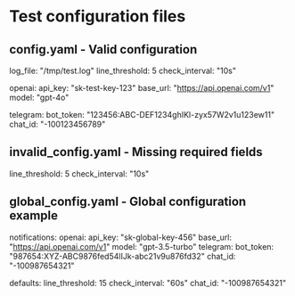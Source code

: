 # Test configuration files

## config.yaml - Valid configuration
log_file: "/tmp/test.log"
line_threshold: 5
check_interval: "10s"

openai:
  api_key: "sk-test-key-123"
  base_url: "https://api.openai.com/v1" 
  model: "gpt-4o"

telegram:
  bot_token: "123456:ABC-DEF1234ghIKl-zyx57W2v1u123ew11"
  chat_id: "-100123456789"

## invalid_config.yaml - Missing required fields
line_threshold: 5
check_interval: "10s"

## global_config.yaml - Global configuration example
notifications:
  openai:
    api_key: "sk-global-key-456"
    base_url: "https://api.openai.com/v1"
    model: "gpt-3.5-turbo"
  telegram:
    bot_token: "987654:XYZ-ABC9876fed54lIJk-abc21v9u876fd32"
    chat_id: "-100987654321"

defaults:
  line_threshold: 15
  check_interval: "60s"
  chat_id: "-100987654321"